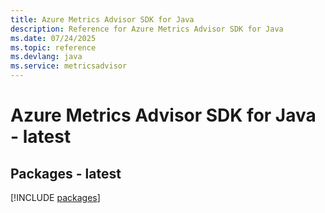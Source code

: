 ```yaml
---
title: Azure Metrics Advisor SDK for Java
description: Reference for Azure Metrics Advisor SDK for Java
ms.date: 07/24/2025
ms.topic: reference
ms.devlang: java
ms.service: metricsadvisor
---
```

# Azure Metrics Advisor SDK for Java - latest
## Packages - latest
[!INCLUDE [packages](metrics-advisor-index.md)]